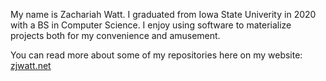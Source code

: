 My name is Zachariah Watt. I graduated from Iowa State Univerity in 2020 with a BS in Computer Science. I enjoy using software to materialize projects both for my convenience and amusement.

You can read more about some of my repositories here on my website: [zjwatt.net](zjwatt.net)

<!---
wattzhikang/wattzhikang is a ✨ special ✨ repository because its `README.md` (this file) appears on your GitHub profile.
You can click the Preview link to take a look at your changes.
--->
